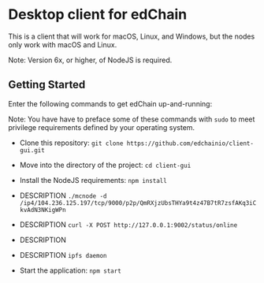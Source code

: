 # Desktop client for edChain

This is a client that will work for macOS, Linux, and Windows, but the
nodes only work with macOS and Linux.

Note: Version 6x, or higher, of NodeJS is required.

## Getting Started

Enter the following commands to get edChain up-and-running:

Note: You have have to preface some of these commands with `sudo` to meet privilege requirements defined by your operating system.

* Clone this repository:
`git clone https://github.com/edchainio/client-gui.git`

* Move into the directory of the project:
`cd client-gui`

* Install the NodeJS requirements:
`npm install`

* DESCRIPTION
`./mcnode -d /ip4/104.236.125.197/tcp/9000/p2p/QmRXjzUbsTHYa9t4z47B7tR7zsfAKq3iCkvAdN3NKigWPn`

* DESCRIPTION
`curl -X POST http://127.0.0.1:9002/status/online`

* DESCRIPTION
* DESCRIPTION
`ipfs daemon`

* Start the application:
`npm start`